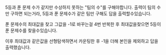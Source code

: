 5등과 푼 문제 수가 같지만 수상하지 못하는 "팀의 수"를 구해야합니다.
출력이 팀의 수만 구하면 되는거라, 5등과 푼 문제수가 같은 팀만 구해도 답을 출력할수있습니다.

푼 문제수의 최대값을 찾고 그값을 -1로 바꾸는걸 4번 반복한 후
최대값을찾으면 5등이 푼 문제수를 찾을수있습니다.

이후 최대값과 같은값을 선형탐색하면서 카운팅한 후
-1을 더해 본인을 제외하고 답을 출력했습니다.